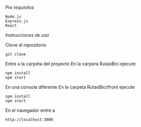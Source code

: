 *Pre requisitos*

```
Node.js
Express.js
React
```

*Instrucciones de uso*

Clone el repositorio
```
git clone 
```

Entre a la carpeta del proyecto
En la carpera RutasBici ejecute 
```
npm install 
npm start 
```

En una consola diferente 
En la carpeta RutasBici/front ejecute

```
npm install
npm start
```

En el navegador entre a 
```
http://localhost:3000
```
